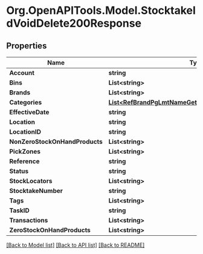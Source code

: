 # Org.OpenAPITools.Model.StocktakeIdVoidDelete200Response

## Properties

Name | Type | Description | Notes
------------ | ------------- | ------------- | -------------
**Account** | **string** |  | [optional] 
**Bins** | **List&lt;string&gt;** |  | [optional] 
**Brands** | **List&lt;string&gt;** |  | [optional] 
**Categories** | [**List&lt;RefBrandPgLmtNameGet200ResponseBrandListInner&gt;**](RefBrandPgLmtNameGet200ResponseBrandListInner.md) |  | [optional] 
**EffectiveDate** | **string** |  | [optional] 
**Location** | **string** |  | [optional] 
**LocationID** | **string** |  | [optional] 
**NonZeroStockOnHandProducts** | **List&lt;string&gt;** |  | [optional] 
**PickZones** | **List&lt;string&gt;** |  | [optional] 
**Reference** | **string** |  | [optional] 
**Status** | **string** |  | [optional] 
**StockLocators** | **List&lt;string&gt;** |  | [optional] 
**StocktakeNumber** | **string** |  | [optional] 
**Tags** | **List&lt;string&gt;** |  | [optional] 
**TaskID** | **string** |  | [optional] 
**Transactions** | **List&lt;string&gt;** |  | [optional] 
**ZeroStockOnHandProducts** | **List&lt;string&gt;** |  | [optional] 

[[Back to Model list]](../README.md#documentation-for-models) [[Back to API list]](../README.md#documentation-for-api-endpoints) [[Back to README]](../README.md)

